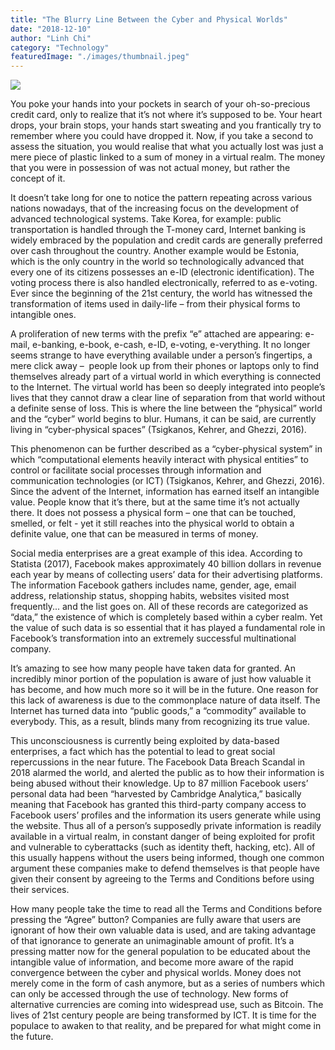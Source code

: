 ```yaml
---
title: "The Blurry Line Between the Cyber and Physical Worlds"
date: "2018-12-10"
author: "Linh Chi"
category: "Technology"
featuredImage: "./images/thumbnail.jpeg"
---
```


![](/images/thumbnail.jpeg)

You poke your hands into your pockets in search of your oh-so-precious credit card, only to realize that it’s not where it’s supposed to be. Your heart drops, your brain stops, your hands start sweating and you frantically try to remember where you could have dropped it. Now, if you take a second to assess the situation, you would realise that what you actually lost was just a mere piece of plastic linked to a sum of money in a virtual realm. The money that you were in possession of was not actual money, but rather the concept of it.  

It doesn’t take long for one to notice the pattern repeating across various nations nowadays, that of the increasing focus on the development of advanced technological systems. Take Korea, for example: public transportation is handled through the T-money card, Internet banking is widely embraced by the population and credit cards are generally preferred over cash throughout the country. Another example would be Estonia, which is the only country in the world so technologically advanced that every one of its citizens possesses an e-ID (electronic identification). The voting process there is also handled electronically, referred to as e-voting. Ever since the beginning of the 21st century, the world has witnessed the transformation of items used in daily-life – from their physical forms to intangible ones.  

A proliferation of new terms with the prefix “e” attached are appearing: e-mail, e-banking, e-book, e-cash, e-ID, e-voting, e-verything. It no longer seems strange to have everything available under a person’s fingertips, a mere click away –  people look up from their phones or laptops only to find themselves already part of a virtual world in which everything is connected to the Internet. The virtual world has been so deeply integrated into people’s lives that they cannot draw a clear line of separation from that world without a definite sense of loss. This is where the line between the “physical” world and the “cyber” world begins to blur. Humans, it can be said, are currently living in “cyber-physical spaces” (Tsigkanos, Kehrer, and Ghezzi, 2016).  

This phenomenon can be further described as a “cyber-physical system” in which “computational elements heavily interact with physical entities” to control or facilitate social processes through information and communication technologies (or ICT) (Tsigkanos, Kehrer, and Ghezzi, 2016). Since the advent of the Internet, information has earned itself an intangible value. People know that it’s there, but at the same time it’s not actually there. It does not possess a physical form – one that can be touched, smelled, or felt - yet it still reaches into the physical world to obtain a definite value, one that can be measured in terms of money.  

Social media enterprises are a great example of this idea. According to Statista (2017), Facebook makes approximately 40 billion dollars in revenue each year by means of collecting users’ data for their advertising platforms. The information Facebook gathers includes name, gender, age, email address, relationship status, shopping habits, websites visited most frequently... and the list goes on. All of these records are categorized as “data,” the existence of which is completely based within a cyber realm. Yet the value of such data is so essential that it has played a fundamental role in Facebook’s transformation into an extremely successful multinational company.  

It’s amazing to see how many people have taken data for granted. An incredibly minor portion of the population is aware of just how valuable it has become, and how much more so it will be in the future. One reason for this lack of awareness is due to the commonplace nature of data itself. The Internet has turned data into “public goods,” a “commodity” available to everybody. This, as a result, blinds many from recognizing its true value.  

This unconsciousness is currently being exploited by data-based enterprises, a fact which has the potential to lead to great social repercussions in the near future. The Facebook Data Breach Scandal in 2018 alarmed the world, and alerted the public as to how their information is being abused without their knowledge. Up to 87 million Facebook users’ personal data had been “harvested by Cambridge Analytica,” basically meaning that Facebook has granted this third-party company access to Facebook users’ profiles and the information its users generate while using the website. Thus all of a person’s supposedly private information is readily available in a virtual realm, in constant danger of being exploited for profit and vulnerable to cyberattacks (such as identity theft, hacking, etc). All of this usually happens without the users being informed, though one common argument these companies make to defend themselves is that people have given their consent by agreeing to the Terms and Conditions before using their services.  

How many people take the time to read all the Terms and Conditions before pressing the “Agree” button? Companies are fully aware that users are ignorant of how their own valuable data is used, and are taking advantage of that ignorance to generate an unimaginable amount of profit. It’s a pressing matter now for the general population to be educated about the intangible value of information, and become more aware of the rapid convergence between the cyber and physical worlds. Money does not merely come in the form of cash anymore, but as a series of numbers which can only be accessed through the use of technology. New forms of alternative currencies are coming into widespread use, such as Bitcoin. The lives of 21st century people are being transformed by ICT. It is time for the populace to awaken to that reality, and be prepared for what might come in the future.
